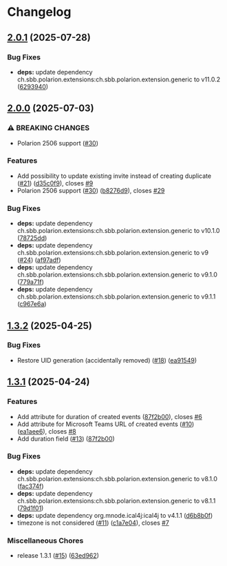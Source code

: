 # Changelog

## [2.0.1](https://github.com/SchweizerischeBundesbahnen/ch.sbb.polarion.extension.mailworkflow/compare/v2.0.0...v2.0.1) (2025-07-28)


### Bug Fixes

* **deps:** update dependency ch.sbb.polarion.extensions:ch.sbb.polarion.extension.generic to v11.0.2 ([6293940](https://github.com/SchweizerischeBundesbahnen/ch.sbb.polarion.extension.mailworkflow/commit/6293940bceaefcaefaeac572d415f46e0c08b297))

## [2.0.0](https://github.com/SchweizerischeBundesbahnen/ch.sbb.polarion.extension.mailworkflow/compare/v1.3.2...v2.0.0) (2025-07-03)


### ⚠ BREAKING CHANGES

* Polarion 2506 support ([#30](https://github.com/SchweizerischeBundesbahnen/ch.sbb.polarion.extension.mailworkflow/issues/30))

### Features

* Add possibility to update existing invite instead of creating duplicate ([#21](https://github.com/SchweizerischeBundesbahnen/ch.sbb.polarion.extension.mailworkflow/issues/21)) ([d35c0f9](https://github.com/SchweizerischeBundesbahnen/ch.sbb.polarion.extension.mailworkflow/commit/d35c0f9b41b2556fed6b830f9c0541b8e6f56db5)), closes [#9](https://github.com/SchweizerischeBundesbahnen/ch.sbb.polarion.extension.mailworkflow/issues/9)
* Polarion 2506 support ([#30](https://github.com/SchweizerischeBundesbahnen/ch.sbb.polarion.extension.mailworkflow/issues/30)) ([b8276d9](https://github.com/SchweizerischeBundesbahnen/ch.sbb.polarion.extension.mailworkflow/commit/b8276d9ff2e7e2116acf708da0420afaaa979ee2)), closes [#29](https://github.com/SchweizerischeBundesbahnen/ch.sbb.polarion.extension.mailworkflow/issues/29)


### Bug Fixes

* **deps:** update dependency ch.sbb.polarion.extensions:ch.sbb.polarion.extension.generic to v10.1.0 ([78725dd](https://github.com/SchweizerischeBundesbahnen/ch.sbb.polarion.extension.mailworkflow/commit/78725ddcc7c0e5f61a281a368a6e76db06448291))
* **deps:** update dependency ch.sbb.polarion.extensions:ch.sbb.polarion.extension.generic to v9 ([#24](https://github.com/SchweizerischeBundesbahnen/ch.sbb.polarion.extension.mailworkflow/issues/24)) ([af97adf](https://github.com/SchweizerischeBundesbahnen/ch.sbb.polarion.extension.mailworkflow/commit/af97adf33d82b00e9683f4b65b7902e3f2de0a3f))
* **deps:** update dependency ch.sbb.polarion.extensions:ch.sbb.polarion.extension.generic to v9.1.0 ([779a71f](https://github.com/SchweizerischeBundesbahnen/ch.sbb.polarion.extension.mailworkflow/commit/779a71fd7260ef7627eed5c158ea6dfe4fa3fc4a))
* **deps:** update dependency ch.sbb.polarion.extensions:ch.sbb.polarion.extension.generic to v9.1.1 ([c967e6a](https://github.com/SchweizerischeBundesbahnen/ch.sbb.polarion.extension.mailworkflow/commit/c967e6a8cbf3ff5ec09081f869133c7d49e4adf3))

## [1.3.2](https://github.com/SchweizerischeBundesbahnen/ch.sbb.polarion.extension.mailworkflow/compare/v1.3.1...v1.3.2) (2025-04-25)


### Bug Fixes

* Restore UID generation (accidentally removed) ([#18](https://github.com/SchweizerischeBundesbahnen/ch.sbb.polarion.extension.mailworkflow/issues/18)) ([ea91549](https://github.com/SchweizerischeBundesbahnen/ch.sbb.polarion.extension.mailworkflow/commit/ea9154937e217716611c2f51ebcac0e00a8c0c32))

## [1.3.1](https://github.com/SchweizerischeBundesbahnen/ch.sbb.polarion.extension.mailworkflow/compare/v1.0.0...v1.3.1) (2025-04-24)


### Features

* Add attribute for duration of created events ([87f2b00](https://github.com/SchweizerischeBundesbahnen/ch.sbb.polarion.extension.mailworkflow/commit/87f2b000bd6de2b2cfec7a84664cfe6fd8fde594)), closes [#6](https://github.com/SchweizerischeBundesbahnen/ch.sbb.polarion.extension.mailworkflow/issues/6)
* Add attribute for Microsoft Teams URL of created events ([#10](https://github.com/SchweizerischeBundesbahnen/ch.sbb.polarion.extension.mailworkflow/issues/10)) ([ea1aee6](https://github.com/SchweizerischeBundesbahnen/ch.sbb.polarion.extension.mailworkflow/commit/ea1aee677a7ea163bd97f213976be8871449650a)), closes [#8](https://github.com/SchweizerischeBundesbahnen/ch.sbb.polarion.extension.mailworkflow/issues/8)
* Add duration field ([#13](https://github.com/SchweizerischeBundesbahnen/ch.sbb.polarion.extension.mailworkflow/issues/13)) ([87f2b00](https://github.com/SchweizerischeBundesbahnen/ch.sbb.polarion.extension.mailworkflow/commit/87f2b000bd6de2b2cfec7a84664cfe6fd8fde594))


### Bug Fixes

* **deps:** update dependency ch.sbb.polarion.extensions:ch.sbb.polarion.extension.generic to v8.1.0 ([fac374f](https://github.com/SchweizerischeBundesbahnen/ch.sbb.polarion.extension.mailworkflow/commit/fac374f83b8e0d54c8162bea59c7a324bebead5d))
* **deps:** update dependency ch.sbb.polarion.extensions:ch.sbb.polarion.extension.generic to v8.1.1 ([79d1f01](https://github.com/SchweizerischeBundesbahnen/ch.sbb.polarion.extension.mailworkflow/commit/79d1f0135f3f91705250b50e6c245e7b51088cd7))
* **deps:** update dependency org.mnode.ical4j:ical4j to v4.1.1 ([d6b8b0f](https://github.com/SchweizerischeBundesbahnen/ch.sbb.polarion.extension.mailworkflow/commit/d6b8b0fe7c993576e9f015996da02f8b36d18b49))
* timezone is not considered ([#11](https://github.com/SchweizerischeBundesbahnen/ch.sbb.polarion.extension.mailworkflow/issues/11)) ([c1a7e04](https://github.com/SchweizerischeBundesbahnen/ch.sbb.polarion.extension.mailworkflow/commit/c1a7e04207be53594202dfb5c8957118ea26af2e)), closes [#7](https://github.com/SchweizerischeBundesbahnen/ch.sbb.polarion.extension.mailworkflow/issues/7)


### Miscellaneous Chores

* release 1.3.1 ([#15](https://github.com/SchweizerischeBundesbahnen/ch.sbb.polarion.extension.mailworkflow/issues/15)) ([63ed962](https://github.com/SchweizerischeBundesbahnen/ch.sbb.polarion.extension.mailworkflow/commit/63ed9629e24d63305b89e1d46bc54ee5cd3e8ae5))
